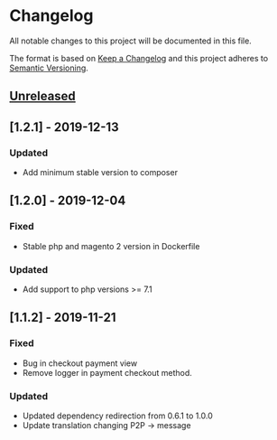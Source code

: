 # Changelog
All notable changes to this project will be documented in this file.

The format is based on [Keep a Changelog](http://keepachangelog.com/en/1.0.0/)
and this project adheres to [Semantic Versioning](http://semver.org/spec/v2.0.0.html).

## [Unreleased](https://github.com/placetopay-org/magento2-placetopay/tree/development)

## [1.2.1] - 2019-12-13

### Updated
- Add minimum stable version to composer

## [1.2.0] - 2019-12-04

### Fixed
- Stable php and magento 2 version in Dockerfile

### Updated
- Add support to php versions >= 7.1

## [1.1.2] - 2019-11-21

### Fixed
- Bug in checkout payment view
- Remove logger in payment checkout method.

### Updated
- Updated dependency redirection from 0.6.1 to 1.0.0
- Update translation changing P2P -> message
